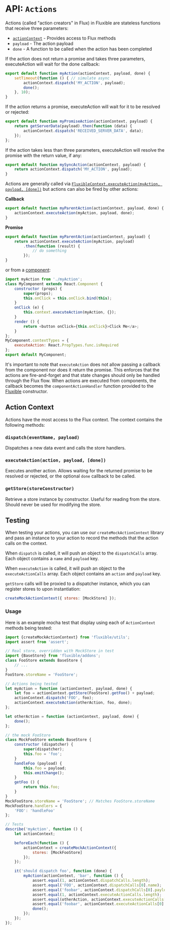 # API: `Actions`

Actions (called "action creators" in Flux) in Fluxible are stateless functions that receive three parameters:

 * [`actionContext`](#action-context) - Provides access to Flux methods
 * `payload` - The action payload
 * `done` - A function to be called when the action has been completed

If the action does not return a promise and takes three parameters, executeAction will wait for the done callback:

```js
export default function myAction(actionContext, payload, done) {
    setTimeout(function () { // simulate async
        actionContext.dispatch('MY_ACTION', payload);
        done();
    }, 10);
}
```

If the action returns a promise, executeAction will wait for it to be resolved or rejected:

```js
export default function myPromiseAction(actionContext, payload) {
    return getServerData(payload).then(function (data) {
        actionContext.dispatch('RECEIVED_SERVER_DATA', data);
    });
};
```

If the action takes less than three parameters, executeAction will resolve the promise with the return value, if any:

```js
export default function mySyncAction(actionContext, payload) {
    return actionContext.dispatch('MY_ACTION', payload);
}
```

Actions are generally called via [`FluxibleContext.executeAction(myAction, payload, [done])`](FluxibleContext.md#executeactionaction-payload-callback) but actions can also be fired by other actions:

**Callback**

```js
export default function myParentAction(actionContext, payload, done) {
    actionContext.executeAction(myAction, payload, done);
}
```

**Promise**

```js
export default function myParentAction(actionContext, payload) {
    return actionContext.executeAction(myAction, payload)
        .then(function (result) {
            // do something
        });
}
```


or from a [component](Components.md):

```js
import myAction from './myAction';
class MyComponent extends React.Component {
    constructor (props) {
        super(props);
        this.onClick = this.onClick.bind(this);
    }
    onClick (e) {
        this.context.executeAction(myAction, {});
    }
    render () {
        return <button onClick={this.onClick}>Click Me</a>;
    }
};
MyComponent.contextTypes = {
    executeAction: React.PropTypes.func.isRequired
};
export default MyComponent;
```

It's important to note that `executeAction` does not allow passing a callback from the component nor does it return the promise. This enforces that the actions are fire-and-forget and that state changes should only be handled through the Flux flow. When actions are executed from components, the callback becomes the `componentActionHandler` function provided to the [Fluxible](Fluxible.md) constructor.

## Action Context

Actions have the most access to the Flux context. The context contains the following methods:

### `dispatch(eventName, payload)`

Dispatches a new data event and calls the store handlers.

### `executeAction(action, payload, [done])`

Executes another action. Allows waiting for the returned promise to be resolved or rejected, or the optional `done` callback to be called.

### `getStore(storeConstructor)`

Retrieve a store instance by constructor. Useful for reading from the store. Should never be used for modifying the store.


## Testing

When testing your actions, you can use our `createMockActionContext` library and pass an instance to your action to record the methods that the action calls on the context.

When `dispatch` is called, it will push an object to the `dispatchCalls` array. Each object contains a `name` and `payload` key.

When `executeAction` is called, it will push an object to the `executeActionCalls` array. Each object contains an `action` and `payload` key.

`getStore` calls will be proxied to a dispatcher instance, which you can register stores to upon instantiation:
 
```js
createMockActionContext({ stores: [MockStore] });
```

### Usage

Here is an example mocha test that display using each of `ActionContext` methods being tested:

```js
import {createMockActionContext} from 'fluxible/utils';
import assert from 'assert';

// Real store, overridden with MockStore in test
import {BaseStore} from 'fluxible/addons';
class FooStore extends BaseStore {
    // ...
}
FooStore.storeName = 'FooStore';

// Actions being tested
let myAction = function (actionContext, payload, done) {
    let foo = actionContext.getStore(FooStore).getFoo() + payload;
    actionContext.dispatch('FOO', foo);
    actionContext.executeAction(otherAction, foo, done);
};

let otherAction = function (actionContext, payload, done) {
    done();
};

// the mock FooStore
class MockFooStore extends BaseStore {
    constructor (dispatcher) {
        super(dispatcher);
        this.foo = 'foo';
    }
    handleFoo (payload) {
        this.foo = payload;
        this.emitChange();
    }
    getFoo () {
        return this.foo;
    }
}
MockFooStore.storeName = 'FooStore'; // Matches FooStore.storeName
MockFooStore.handlers = {
    'FOO': 'handleFoo'
};

// Tests
describe('myAction', function () {
    let actionContext;

    beforeEach(function () {
        actionContext = createMockActionContext({
            stores: [MockFooStore]
        });
    });

    it('should dispatch foo', function (done) {
        myAction(actionContext, 'bar', function () {
            assert.equal(1, actionContext.dispatchCalls.length);
            assert.equal('FOO', actionContext.dispatchCalls[0].name);
            assert.equal('foobar', actionContext.dispatchCalls[0].payload);
            assert.equal(1, actionContext.executeActionCalls.length);
            assert.equal(otherAction, actionContext.executeActionCalls[0].action);
            assert.equal('foobar', actionContext.executeActionCalls[0].payload);
            done();
        });
    });
});
```
